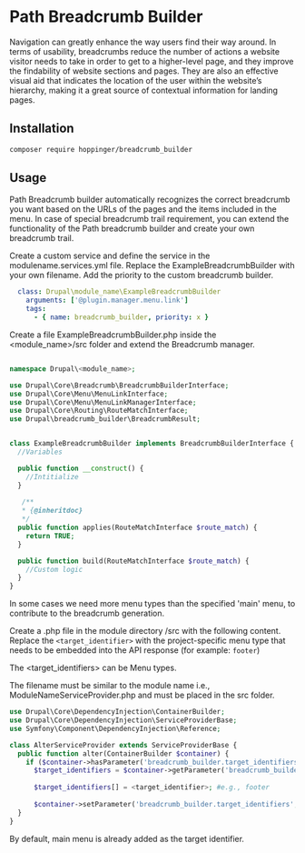 # Path Breadcrumb Builder

Navigation can greatly enhance the way users find their way around. In terms of usability, breadcrumbs reduce the number of actions a website visitor needs to take in order to get to a higher-level page, and they improve the findability of website sections and pages. They are also an effective visual aid that indicates the location of the user within the website’s hierarchy, making it a great source of contextual information for landing pages.

## Installation

```sh
composer require hoppinger/breadcrumb_builder
```

## Usage
Path Breadcrumb builder automatically recognizes the correct breadcrumb you want based on the URLs of the pages and the items included in the menu. In case of special breadcrumb trail requirement, you can extend the functionality of the Path breadcrumb builder and create your own breadcrumb trail.

Create a custom service and define the service in the modulename.services.yml file. Replace the ExampleBreadcrumbBuilder with your own filename. Add the priority to the custom breadcrumb builder.
```yml
  class: Drupal\module_name\ExampleBreadcrumbBuilder
    arguments: ['@plugin.manager.menu.link']
    tags:
      - { name: breadcrumb_builder, priority: x }
```

Create a file ExampleBreadcrumbBuilder.php inside the <module_name>/src folder and extend the Breadcrumb manager.
```php

namespace Drupal\<module_name>;

use Drupal\Core\Breadcrumb\BreadcrumbBuilderInterface;
use Drupal\Core\Menu\MenuLinkInterface;
use Drupal\Core\Menu\MenuLinkManagerInterface;
use Drupal\Core\Routing\RouteMatchInterface;
use Drupal\breadcrumb_builder\BreadcrumbResult;


class ExampleBreadcrumbBuilder implements BreadcrumbBuilderInterface {
  //Variables

  public function __construct() {
    //Intitialize
  }
  
   /**
   * {@inheritdoc}
   */
  public function applies(RouteMatchInterface $route_match) {
    return TRUE;
  } 

  public function build(RouteMatchInterface $route_match) {
    //Custom logic
  }
}
```

In some cases we need more menu types than the specified 'main' menu, to contribute to the breadcrumb generation.

Create a .php file in the module directory <directory>/src with the following content. Replace the `<target_identifier>` with the project-specific menu type that needs to be embedded into the API response (for example: `footer`)

The <target_identifiers> can be Menu types. 

The filename must be similar to the module name i.e., ModuleNameServiceProvider.php and must be placed in the src folder.

```php
use Drupal\Core\DependencyInjection\ContainerBuilder;
use Drupal\Core\DependencyInjection\ServiceProviderBase;
use Symfony\Component\DependencyInjection\Reference;

class AlterServiceProvider extends ServiceProviderBase {
  public function alter(ContainerBuilder $container) {
    if ($container->hasParameter('breadcrumb_builder.target_identifiers')) {
      $target_identifiers = $container->getParameter('breadcrumb_builder.target_identifiers');
      
      $target_identifiers[] = <target_identifier>; #e.g., footer
  
      $container->setParameter('breadcrumb_builder.target_identifiers', $target_identifiers);
  }
}
```

By default, main menu is already added as the target identifier.